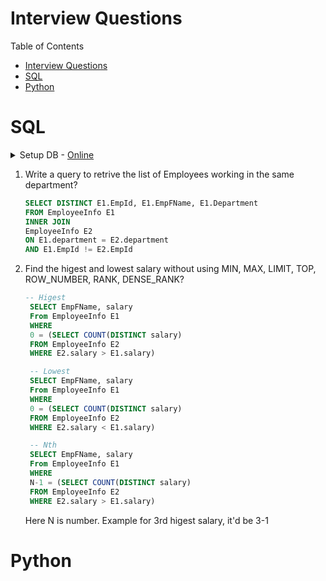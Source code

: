 # Interview Questions
Table of Contents
- [Interview Questions](#interview-questions)
- [SQL](#sql)
- [Python](#python)

# SQL
<details>
    <summary>
    Setup DB -     <a href='https://sqliteonline.com/'>Online</a>
    </summary>

    -- Create table
    CREATE TABLE EmployeeInfo(
        EmpId INT,
        EmpFName VARCHAR(50),
        Department VARCHAR(50),
        Salary INT
    )

    -- Insert values
    INSERT INTO EmployeeInfo VALUES(
        1, 'Abram', 'HR', 12000),
        (2, 'Kalin', 'Marketing'), 35000,
        (3, 'Jeetu', 'HR', 18000),
        (4, 'Pinky', 'Sales', 28000)
    
</details>

1. Write a query to retrive the list of Employees working in the same department?
    ``` SQL
    SELECT DISTINCT E1.EmpId, E1.EmpFName, E1.Department 
    FROM EmployeeInfo E1
    INNER JOIN
    EmployeeInfo E2
    ON E1.department = E2.department
    AND E1.EmpId != E2.EmpId
    ```
2. Find the higest and lowest salary without using MIN, MAX, LIMIT, TOP, ROW_NUMBER, RANK, DENSE_RANK?
   ``` SQL
   -- Higest
    SELECT EmpFName, salary 
    From EmployeeInfo E1 
    WHERE 
    0 = (SELECT COUNT(DISTINCT salary)
    FROM EmployeeInfo E2 
    WHERE E2.salary > E1.salary)

    -- Lowest
    SELECT EmpFName, salary 
    From EmployeeInfo E1 
    WHERE 
    0 = (SELECT COUNT(DISTINCT salary)
    FROM EmployeeInfo E2 
    WHERE E2.salary < E1.salary)

    -- Nth
    SELECT EmpFName, salary 
    From EmployeeInfo E1 
    WHERE 
    N-1 = (SELECT COUNT(DISTINCT salary)
    FROM EmployeeInfo E2 
    WHERE E2.salary > E1.salary)
   ```
    Here N is number. Example for 3rd higest salary, it'd be 3-1

# Python